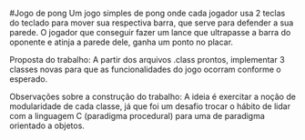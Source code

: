 #Jogo de pong
Um jogo simples de pong onde cada jogador usa 2 teclas do teclado para mover sua respectiva barra, que serve para defender a sua parede.
O jogador que conseguir fazer um lance que ultrapasse a barra do oponente e atinja a parede dele, ganha um ponto no placar. 

Proposta do trabalho: A partir dos arquivos .class prontos, implementar 3 classes novas para que as funcionalidades do jogo ocorram conforme o esperado. 


Observações sobre a construção do trabalho: A ideia é exercitar a noção de modularidade de cada classe, já que foi um desafio trocar o hábito de lidar com a 
linguagem C (paradigma procedural) para uma de paradigma orientado a objetos. 
